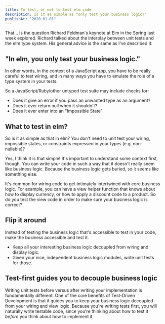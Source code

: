 ```yaml
---
title: To test, or not to test elm code
description: Is it as simple as "only test your business logic?"
publishAt: "2020-01-01"
---
```


That... is the question Richard Feldman's keynote at Elm in the Spring last week explored. Richard talked about the interplay between unit tests and the elm type system. His general advice is the same as I've described it:

## "In elm, you only test your business logic."

In other words, in the context of a JavaScript app, you have to be really careful to test wiring, and in many ways you have to emulate the role of a type system in your tests.

So a JavaScript/Ruby/other untyped test suite may include checks for:

- Does it give an error if you pass an unwanted type as an argument?
- Does it ever return null when it shouldn't?
- Does it ever enter into an "Impossible State"

## What to test in elm?

So is it as simple as that in elm? You don't need to unit test your wiring, impossible states, or constraints expressed in your types (e.g. non-nullable)?

Yes, I think it is that simple! It's important to understand some context first, though. You can write your code in such a way that it doesn't really seem like business logic. Because the business logic gets buried, so it seems like something else.

It's common for wiring code to get intimately intertwined with core business logic. For example, you can have a view helper function that knows about how to display currency, or how to apply a discount code to a product. So do you test the view code in order to make sure your business logic is correct?

## Flip it around

Instead of testing the business logic that's accessible to test in your code, make the business accessible and test it.

- Keep all your interesting business logic decoupled from wiring and display logic.
- Given your nice, independent business logic modules, write unit tests for those.

## Test-first guides you to decouple business logic

Writing unit tests before versus after writing your implementation is fundamentally different. One of the core benefits of Test-Driven Development is that it guides you to keep your business logic decoupled from your wiring and view logic. Because you're writing tests first, you will naturally write testable code, since you're thinking about how to test it _before_ you think about how to implement it.
